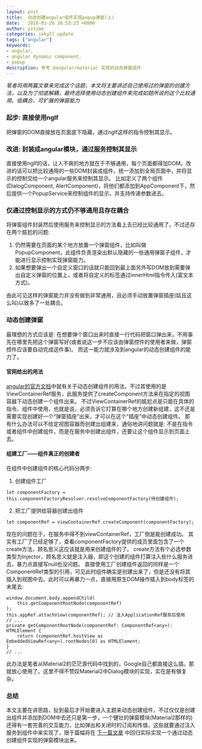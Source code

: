 ```yaml
---
layout: post
title:  动态创建angular组件实现popup弹窗(上)
date:   2018-01-26 16:53:23 +0800
author: yitimo
categories: jekyll update
tags: ["angular"]
keywords:
- angular,
- angular dynamic component,
- popup
description: 参考 @angular/material 实现的动态弹窗组件
---
```

*笔者将用两篇文章来完成这个话题，本文将主要讲述自己使用过的弹窗的创建方法，以及为了彻底解耦，最终选择使用动态创建组件来完成如题所说的这个比较通用、低耦合、可扩展的弹窗能力*
### 起步: 直接使用ngIf
把弹窗的DOM直接放在页面底下隐藏，通过ngIf这样的指令控制其显示。
### 改进: 封装成angular模块，通过服务控制其显示
直接使用ngIf的话，让人不爽的地方就在于不够通用，每个页面都得加DOM。改进的话可以把比较通用的一些DOM封装成组件，统一添加到全局页面中，并将显示的控制交给一个angular服务来控制其显示。
比如定义了两个组件(DialogComponent, AlertComponent)，将他们都添加到AppComponent下，然后提供一个PopupService来控制组件的显示，并支持传递参数进去。
### 仅通过控制显示的方式仍不够通用且存在耦合
将弹窗组件封装然后使用服务来控制显示的方法看上去已经比较通用了，不过还存在两个尴尬的问题: 
1. 仍然需要在页面的某个地方放置一个弹窗组件，比如叫做PopupComponent，此组件负责渲染出默认隐藏的一些通用弹窗子组件，才能进行显示控制实现弹窗能力。
2. 如果想要弹出一个自定义窗口的话就只能回到最上面另外写DOM放到需要弹出自定义弹窗的位置上，或者将自定义的标签通过innerHtml指令传入(富文本方式)。

由此可见这样的弹窗能力并没有做到非常通用，且必须手动放置弹窗插座(姑且这么叫)以致多了一处耦合。
### 动态创建弹窗
最理想的方式应该是: 在想要弹个窗口出来时直接一行代码把窗口弹出来，不用事先在哪里先把这个弹窗写好(或者说这一步不应该由弹窗控件的使用者来做，弹窗控件应该要自动完成这件事)。
而这一能力就涉及到angular的动态创建组件的能力了。
#### 官网给出的用法
[angular的官方文档](https://angular.cn/guide/dynamic-component-loader)中就有关于动态创建组件的用法。不过其使用的是ViewContainerRef服务，此服务提供了createComponent方法来在指定的视图容器下动态创建一个组件出来。
不过ViewContainerRef的尴尬点是只能在具体的指令、组件中使用，也就是说，必须告诉它打算在哪个地方创建新组建，这不还是需要实现创建好一个“弹窗插座”出来，才可以在这个“插座”中动态创建组件。
那有什么办法可以不给定视图容器而创建出组建来，通俗地讲问题就是: 不是在指令或者组件中创建组件，而是在服务中创建出组件，还要让这个组件显示到页面上去。
#### 组建工厂——组件真正的创建者
在组件中创建组件的核心代码分两步:
1. 创建组件工厂
```
let componentFactory = this.componentFactoryResolver.resolveComponentFactory(待创建组件);
```
2. 把工厂提供给容器创建出组件
```
let componentRef = viewContainerRef.createComponent(componentFactory);
```
现在的问题在于，在服务中得不到viewContainerRef，工厂倒是能创建成功。
其实有工厂了已经足够了，查看componentFactory提供的成员里面包含了一个create方法，顾名思义这应该就是用来创建组件的了。
create方法有个必选参数类型为Injector，顾名思义就是注入器，即这个创建的组件打算注入些什么服务进去，暴力点直接写null也没问题。
直接使用工厂创建组件返回的同样是一个ComponentRef类型的引用，可见此时组件确实是创建出来了，但是还没有将其插入到视图中去。此时可以再暴力一点，直接用原生DOM操作插入到body标签的末尾去: 
```
window.document.body.appendChild(
    this.getComponentRootNode(componentRef)
);
this.appRef.attachView(componentRef); // 注入ApplicationRef服务后使用
// ...
private getComponentRootNode(componentRef: ComponentRef<any>): HTMLElement {
    return (componentRef.hostView as EmbeddedViewRef<any>).rootNodes[0] as HTMLElement;
}
// ...
```
此办法是笔者从Material2的茫茫源代码中找到的，Google自己都直接这么插，那就放心使用了。这里不得不赞叹Material2中Dialog模块的实现，实在是有够复杂。
### 总结
本文主要在讲思路，扯到最后才开始要进入主题来动态创建组件，不过仅仅是创建出组件并添加到DOM中去还只是第一步，一个健壮的弹窗模块(Material2那样的)还得有一套完善的交互能力，比如弹出和关闭时的订阅和传值，这些就要通过注入服务到组件中来实现了，限于篇幅将在 [下一篇文章](http://www.jianshu.com/p/d17396696e9b) 中回归实际实现一个通过动态创建组件实现的弹窗模块出来。
